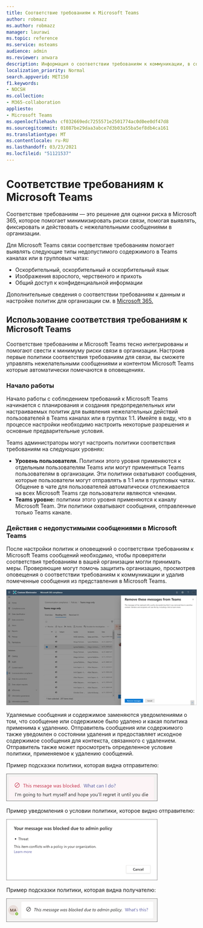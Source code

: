 ```yaml
---
title: Соответствие требованиям к Microsoft Teams
author: robmazz
ms.author: robmazz
manager: laurawi
ms.topic: reference
ms.service: msteams
audience: admin
ms.reviewer: anwara
description: Информация о соответствии требованиям к коммуникации, в составе набора решений для оценки рисков, с точки Microsoft Teams (это входит в функциональность соответствия требованиям для связи M365).
localization_priority: Normal
search.appverid: MET150
f1.keywords:
- NOCSH
ms.collection:
- M365-collaboration
appliesto:
- Microsoft Teams
ms.openlocfilehash: cf032669edc7255571e2501774ac0d0ee0df47d8
ms.sourcegitcommit: 01087be29daa3abce7d3b03a55ba5ef8db4ca161
ms.translationtype: MT
ms.contentlocale: ru-RU
ms.lasthandoff: 03/23/2021
ms.locfileid: "51121537"
---
```

# <a name="communication-compliance-with-microsoft-teams"></a>Соответствие требованиям к Microsoft Teams

Соответствие требованиям — это решение для оценки риска в Microsoft 365, которое помогает минимизировать риски связи, помогая выявлять, фиксировать и действовать с нежелательными сообщениями в организации.

Для Microsoft Teams связи соответствие требованиям помогает [](/microsoft-365/compliance/communication-compliance-feature-reference) выявлять следующие типы недопустимого содержимого в Teams каналах или в групповых чатах:

- Оскорбительный, оскорбительный и оскорбительный язык
- Изображения взрослого, черственого и прихоть
- Общий доступ к конфиденциальной информации

Дополнительные сведения о соответствии требованиям к данным и настройке политик для организации см. в [Microsoft 365.](/microsoft-365/compliance/communication-compliance)

## <a name="how-to-use-communication-compliance-in-microsoft-teams"></a>Использование соответствия требованиям к Microsoft Teams

Соответствие требованиям и Microsoft Teams тесно интегрированы и помогают свести к минимуму риски связи в организации. Настроив первые политики соответствия требованиям для связи, вы сможете управлять нежелательными сообщениями и контентом Microsoft Teams которые автоматически помечаются в оповещениях.

### <a name="getting-started"></a>Начало работы

Начало работы с соблюдением требований к [](/microsoft-365/compliance/communication-compliance-plan) Microsoft Teams начинается с планирования и создания предопределельных или настраиваемых политик для выявления нежелательных действий пользователей в Teams каналах или в группах 1:1. Имейте в виду, что [](/microsoft-365/compliance/communication-compliance-configure) в процессе настройки необходимо настроить некоторые разрешения и основные предварительные условия.

Teams администраторы могут настроить политики соответствия требованиям на следующих уровнях:

- **Уровень пользователя.** Политики этого уровня применяются к отдельным пользователям Teams или могут применяться Teams пользователям в организации. Эти политики охватывают сообщения, которые пользователи могут отправлять в 1:1 или в групповых чатах. Общение в чате для пользователей автоматически отслеживается на всех Microsoft Teams где пользователи являются членами.
- **Teams уровне:** политики этого уровня применяются к каналу Microsoft Team. Эти политики охватывают сообщения, отправленные только Teams канале.

### <a name="act-on-inappropriate-messages-in-microsoft-teams"></a>Действия с недопустимыми сообщениями в Microsoft Teams

После настройки политик и оповещений о соответствии требованиям к Microsoft Teams сообщений необходимо, чтобы проверятели соответствия требованиям в вашей организации могли принимать меры. Проверяющие могут помочь защитить организацию, просмотрев оповещения о соответствии требованиям к коммуникации и удалив помеченные сообщения из представления в Microsoft Teams.

![Удаление сообщения в Teams](./media/communication-compliance-remove-teams-message.png)

Удаляемые сообщения и содержимое заменяются уведомлениями о том, что сообщение или содержимое было удалено и какая политика применима к удалению. Отправитель сообщения или содержимого также уведомлен о состоянии удаления и предоставляет исходное содержимое сообщения для контекста, связанного с удалением. Отправитель также может просмотреть определенное условие политики, применяемое к удалению сообщений.

Пример подсказки политики, которая видна отправителю:

![Подсказка политики для отправитель](./media/communication-compliance-warning-1.png)

Пример уведомления о условии политики, которое видно отправителю:

![Сведения об условиях политики для отправитель](./media/communication-compliance-warning-2.png)

Пример подсказки политики, которая видна получателю:

![Подсказка политики для получателя](./media/communication-compliance-warning-3.png)